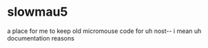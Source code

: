 # slowmau5
a place for me to keep old micromouse code for uh nost-- i mean uh documentation reasons
